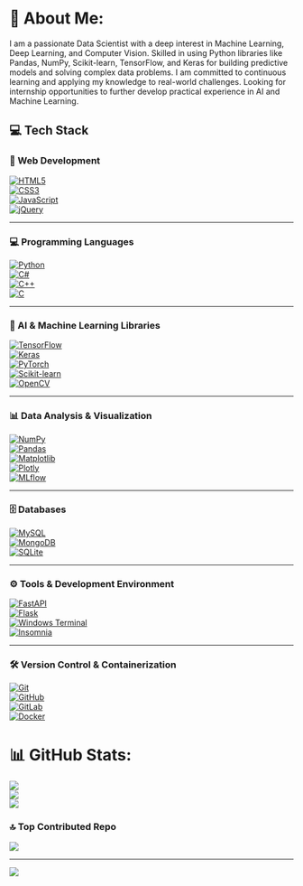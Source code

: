 # 💫 About Me:
I am a passionate Data Scientist with a deep interest in Machine Learning,<br>Deep Learning, and Computer Vision. Skilled in using Python libraries like Pandas, NumPy, Scikit-learn, TensorFlow, and Keras for building predictive models and solving complex data problems. I am committed to continuous learning and applying my knowledge to real-world challenges. Looking for internship opportunities to further develop practical experience in AI and Machine Learning.<br>


## 💻 Tech Stack

### 🎨 Web Development  
[![HTML5](https://img.shields.io/badge/html5-%23E34F26.svg?style=for-the-badge&logo=html5&logoColor=white)](https://developer.mozilla.org/en-US/docs/Web/HTML)  
[![CSS3](https://img.shields.io/badge/css3-%231572B6.svg?style=for-the-badge&logo=css3&logoColor=white)](https://developer.mozilla.org/en-US/docs/Web/CSS)  
[![JavaScript](https://img.shields.io/badge/javascript-%23323330.svg?style=for-the-badge&logo=javascript&logoColor=%23F7DF1E)](https://developer.mozilla.org/en-US/docs/Web/JavaScript)  
[![jQuery](https://img.shields.io/badge/jquery-%230769AD.svg?style=for-the-badge&logo=jquery&logoColor=white)](https://jquery.com/)  

---

### 💻 Programming Languages  
[![Python](https://img.shields.io/badge/python-3670A0?style=for-the-badge&logo=python&logoColor=ffdd54)](https://www.python.org/)  
[![C#](https://img.shields.io/badge/c%23-%23239120.svg?style=for-the-badge&logo=csharp&logoColor=white)](https://learn.microsoft.com/en-us/dotnet/csharp/)  
[![C++](https://img.shields.io/badge/c++-%2300599C.svg?style=for-the-badge&logo=c%2B%2B&logoColor=white)](https://cplusplus.com/)  
[![C](https://img.shields.io/badge/c-%2300599C.svg?style=for-the-badge&logo=c&logoColor=white)](https://en.wikipedia.org/wiki/C_(programming_language))  

---

### 🤖 AI & Machine Learning Libraries  
[![TensorFlow](https://img.shields.io/badge/TensorFlow-%23FF6F00.svg?style=for-the-badge&logo=TensorFlow&logoColor=white)](https://www.tensorflow.org/)  
[![Keras](https://img.shields.io/badge/Keras-%23D00000.svg?style=for-the-badge&logo=Keras&logoColor=white)](https://keras.io/)  
[![PyTorch](https://img.shields.io/badge/PyTorch-%23EE4C2C.svg?style=for-the-badge&logo=PyTorch&logoColor=white)](https://pytorch.org/)  
[![Scikit-learn](https://img.shields.io/badge/scikit--learn-%23F7931E.svg?style=for-the-badge&logo=scikit-learn&logoColor=white)](https://scikit-learn.org/)  
[![OpenCV](https://img.shields.io/badge/opencv-%23white.svg?style=for-the-badge&logo=opencv&logoColor=white)](https://opencv.org/)  

---

### 📊 Data Analysis & Visualization  
[![NumPy](https://img.shields.io/badge/numpy-%23013243.svg?style=for-the-badge&logo=numpy&logoColor=white)](https://numpy.org/)  
[![Pandas](https://img.shields.io/badge/pandas-%23150458.svg?style=for-the-badge&logo=pandas&logoColor=white)](https://pandas.pydata.org/)  
[![Matplotlib](https://img.shields.io/badge/Matplotlib-%23ffffff.svg?style=for-the-badge&logo=Matplotlib&logoColor=black)](https://matplotlib.org/)  
[![Plotly](https://img.shields.io/badge/Plotly-%233F4F75.svg?style=for-the-badge&logo=plotly&logoColor=white)](https://plotly.com/)  
[![MLflow](https://img.shields.io/badge/mlflow-%23d9ead3.svg?style=for-the-badge&logo=numpy&logoColor=blue)](https://mlflow.org/)  

---

### 🗄️ Databases  
[![MySQL](https://img.shields.io/badge/mysql-4479A1.svg?style=for-the-badge&logo=mysql&logoColor=white)](https://www.mysql.com/)  
[![MongoDB](https://img.shields.io/badge/MongoDB-%234ea94b.svg?style=for-the-badge&logo=mongodb&logoColor=white)](https://www.mongodb.com/)  
[![SQLite](https://img.shields.io/badge/sqlite-%2307405e.svg?style=for-the-badge&logo=sqlite&logoColor=white)](https://www.sqlite.org/index.html)  

---

### ⚙️ Tools & Development Environment  
[![FastAPI](https://img.shields.io/badge/FastAPI-005571?style=for-the-badge&logo=fastapi)](https://fastapi.tiangolo.com/)  
[![Flask](https://img.shields.io/badge/flask-%23000.svg?style=for-the-badge&logo=flask&logoColor=white)](https://flask.palletsprojects.com/)  
[![Windows Terminal](https://img.shields.io/badge/Windows%20Terminal-%234D4D4D.svg?style=for-the-badge&logo=windows-terminal&logoColor=white)](https://learn.microsoft.com/en-us/windows/terminal/)  
[![Insomnia](https://img.shields.io/badge/Insomnia-black?style=for-the-badge&logo=insomnia&logoColor=5849BE)](https://insomnia.rest/)  

---

### 🛠️ Version Control & Containerization  
[![Git](https://img.shields.io/badge/git-%23F05033.svg?style=for-the-badge&logo=git&logoColor=white)](https://git-scm.com/)  
[![GitHub](https://img.shields.io/badge/github-%23121011.svg?style=for-the-badge&logo=github&logoColor=white)](https://github.com/)  
[![GitLab](https://img.shields.io/badge/gitlab-%23181717.svg?style=for-the-badge&logo=gitlab&logoColor=white)](https://about.gitlab.com/)  
[![Docker](https://img.shields.io/badge/docker-%230db7ed.svg?style=for-the-badge&logo=docker&logoColor=white)](https://www.docker.com/)  

# 📊 GitHub Stats:
![](https://github-readme-stats.vercel.app/api?username=hossein-cod&theme=dark&hide_border=false&include_all_commits=false&count_private=false)<br/>
![](https://github-readme-streak-stats.herokuapp.com/?user=hossein-cod&theme=dark&hide_border=false)<br/>
![](https://github-readme-stats.vercel.app/api/top-langs/?username=hossein-cod&theme=dark&hide_border=false&include_all_commits=false&count_private=false&layout=compact)



### 🔝 Top Contributed Repo
![](https://github-contributor-stats.vercel.app/api?username=hossein-cod&limit=5&theme=dark&combine_all_yearly_contributions=true)

---
[![](https://visitcount.itsvg.in/api?id=hossein-cod&icon=0&color=0)](https://visitcount.itsvg.in)

<!-- Proudly created with GPRM ( https://gprm.itsvg.in ) -->
